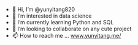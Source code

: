 - 👋 Hi, I’m @yunyitang820
- 👀 I’m interested in data science
- 🌱 I’m currently learning Python and SQL
- 💞️ I’m looking to collaborate on any cute project 
- 📫 How to reach me ... www.yunyitang.me/

<!---
yunyitang820/yunyitang820 is a ✨ special ✨ repository because its `README.md` (this file) appears on your GitHub profile.
You can click the Preview link to take a look at your changes.
--->
